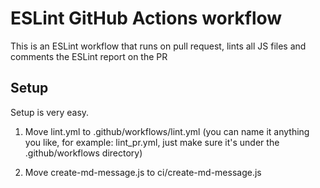 # ESLint GitHub Actions workflow

This is an ESLint workflow that runs on pull request, lints all JS files and comments the ESLint report on the PR

## Setup

Setup is very easy.

1. Move lint.yml to .github/workflows/lint.yml (you can name it anything you like, for example: lint_pr.yml, just make sure it's under the .github/workflows directory)

2. Move create-md-message.js to ci/create-md-message.js